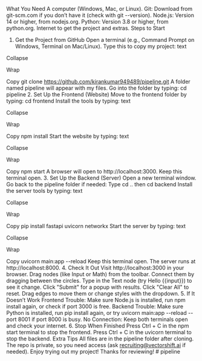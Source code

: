 What You Need
A computer (Windows, Mac, or Linux).
Git: Download from git-scm.com if you don’t have it (check with git --version).
Node.js: Version 14 or higher, from nodejs.org.
Python: Version 3.8 or higher, from python.org.
Internet to get the project and extras.
Steps to Start
1. Get the Project from GitHub
Open a terminal (e.g., Command Prompt on Windows, Terminal on Mac/Linux).
Type this to copy my project:
text

Collapse

Wrap

Copy
git clone https://github.com/kirankumar949489/pipeline.git
A folder named pipeline will appear with my files.
Go into the folder by typing:
cd pipeline
2. Set Up the Frontend (Website)
Move to the frontend folder by typing:
cd frontend
Install the tools by typing:
text

Collapse

Wrap

Copy
npm install
Start the website by typing:
text

Collapse

Wrap

Copy
npm start
A browser will open to http://localhost:3000. Keep this terminal open.
3. Set Up the Backend (Server)
Open a new terminal window.
Go back to the pipeline folder if needed:
Type cd .. then cd backend
Install the server tools by typing:
text

Collapse

Wrap

Copy
pip install fastapi uvicorn networkx
Start the server by typing:
text

Collapse

Wrap

Copy
uvicorn main:app --reload
Keep this terminal open. The server runs at http://localhost:8000.
4. Check It Out
Visit http://localhost:3000 in your browser.
Drag nodes (like Input or Math) from the toolbar.
Connect them by dragging between the circles.
Type in the Text node (try Hello {{input}}) to see it change.
Click "Submit" for a popup with results.
Click "Clear All" to reset.
Drag edges to move them or change styles with the dropdown.
5. If It Doesn’t Work
Frontend Trouble: Make sure Node.js is installed, run npm install again, or check if port 3000 is free.
Backend Trouble: Make sure Python is installed, run pip install again, or try uvicorn main:app --reload --port 8001 if port 8000 is busy.
No Connection: Keep both terminals open and check your internet.
6. Stop When Finished
Press Ctrl + C in the npm start terminal to stop the frontend.
Press Ctrl + C in the uvicorn terminal to stop the backend.
Extra Tips
All files are in the pipeline folder after cloning.
The repo is private, so you need access (ask recruiting@vectorshift.ai if needed).
Enjoy trying out my project!
Thanks for reviewing!
#   p i p e l i n e  
 